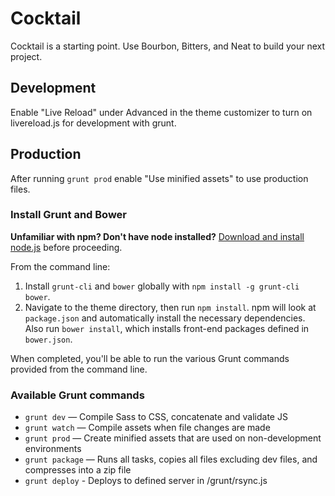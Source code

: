 # Cocktail

Cocktail is a starting point. Use Bourbon, Bitters, and Neat to build your next project.

## Development

Enable "Live Reload" under Advanced in the theme customizer to turn on livereload.js for development with grunt.

## Production

After running `grunt prod` enable "Use minified assets" to use production files.

### Install Grunt and Bower

**Unfamiliar with npm? Don't have node installed?** [Download and install node.js](http://nodejs.org/download/) before proceeding.

From the command line:

1. Install `grunt-cli` and `bower` globally with `npm install -g grunt-cli bower`.
2. Navigate to the theme directory, then run `npm install`. npm will look at `package.json` and automatically install the necessary dependencies. Also run `bower install`, which installs front-end packages defined in `bower.json`.

When completed, you'll be able to run the various Grunt commands provided from the command line.

### Available Grunt commands

* `grunt dev` — Compile Sass to CSS, concatenate and validate JS
* `grunt watch` — Compile assets when file changes are made
* `grunt prod` — Create minified assets that are used on non-development environments
* `grunt package` — Runs all tasks, copies all files excluding dev files, and compresses into a zip file
* `grunt deploy` - Deploys to defined server in /grunt/rsync.js
